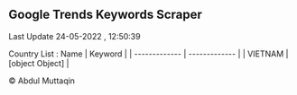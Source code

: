 

## Google Trends Keywords Scraper 
 
Last Update 24-05-2022 , 12:50:39

Country List :
 Name  | Keyword |
| ------------- | ------------- |
| VIETNAM | [object Object] |



© Abdul Muttaqin 
